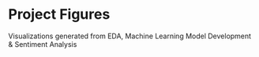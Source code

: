 # Project Figures

Visualizations generated from EDA, Machine Learning Model Development & Sentiment Analysis
